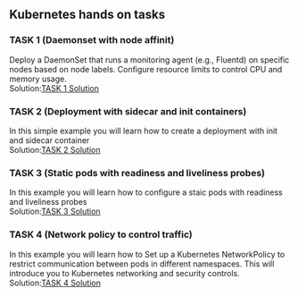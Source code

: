 ## Kubernetes hands on tasks

### TASK 1 (Daemonset with node affinit) 
 Deploy a DaemonSet that runs a monitoring agent (e.g., Fluentd) on specific nodes based on node labels. Configure resource limits to control CPU and memory usage.
 <br>
 Solution:[TASK 1 Solution](hands-on-tasks/daemonset-with-node-affinity)



 ### TASK 2 (Deployment with sidecar and init containers)
 In this simple example you will learn how to create a deployment with init and sidecar container 
<br>
Solution:[TASK 2 Solution](hands-on-tasks/deployment-with-init-and-sidecar-container)


 ### TASK 3 (Static pods with readiness and liveliness probes)
  In this example you will learn how  to configure a staic pods with readiness and liveliness probes
   <br>
Solution:[TASK 3 Solution](hands-on-tasks/static-pod-with-readiness-and-liveliness-probes) 

 ### TASK 4 (Network policy to control traffic)
 In this example you will learn how to Set up a Kubernetes NetworkPolicy to restrict communication between pods in different namespaces. This will introduce you to Kubernetes networking and security controls. 
<br>
Solution:[TASK 4 Solution](hands-on-tasks/Network-Policy-to-Control-Traffic)